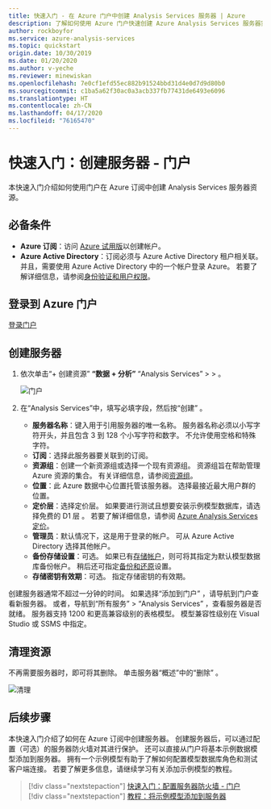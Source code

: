 ```yaml
---
title: 快速入门 - 在 Azure 门户中创建 Analysis Services 服务器 | Azure
description: 了解如何使用 Azure 门户快速创建 Azure Analysis Services 服务器实例。
author: rockboyfor
ms.service: azure-analysis-services
ms.topic: quickstart
origin.date: 10/30/2019
ms.date: 01/20/2020
ms.author: v-yeche
ms.reviewer: minewiskan
ms.openlocfilehash: 7e0cf1efd55ec882b91524bbd31d4e0d7d9d80b0
ms.sourcegitcommit: c1ba5a62f30ac0a3acb337fb77431de6493e6096
ms.translationtype: HT
ms.contentlocale: zh-CN
ms.lasthandoff: 04/17/2020
ms.locfileid: "76165470"
---
```

# <a name="quickstart-create-a-server---portal"></a>快速入门：创建服务器 - 门户

本快速入门介绍如何使用门户在 Azure 订阅中创建 Analysis Services 服务器资源。

## <a name="prerequisites"></a>必备条件 

* **Azure 订阅**：访问 [Azure 试用版](https://www.azure.cn/pricing/1rmb-trial-full)以创建帐户。
* **Azure Active Directory**：订阅必须与 Azure Active Directory 租户相关联。 并且，需要使用 Azure Active Directory 中的一个帐户登录 Azure。 若要了解详细信息，请参阅[身份验证和用户权限](analysis-services-manage-users.md)。

## <a name="sign-in-to-the-azure-portal"></a>登录到 Azure 门户 

[登录门户](https://portal.azure.cn)

## <a name="create-a-server"></a>创建服务器

1. 依次单击“+ 创建资源” **“数据 + 分析”** “Analysis Services” >    >   。

    <!--MOONCAKE is **Data + Analytics** format-->
    
    ![门户](./media/analysis-services-create-server/aas-create-server-portal.png)

2. 在“Analysis Services”中，填写必填字段，然后按“创建”   。

    * **服务器名称**：键入用于引用服务器的唯一名称。 服务器名称必须以小写字符开头，并且包含 3 到 128 个小写字符和数字。 不允许使用空格和特殊字符。
    * **订阅**：选择此服务器要关联到的订阅。
    * **资源组**：创建一个新资源组或选择一个现有资源组。 资源组旨在帮助管理 Azure 资源的集合。 有关详细信息，请参阅[资源组](../azure-resource-manager/management/overview.md)。
    * **位置**：此 Azure 数据中心位置托管该服务器。 选择最接近最大用户群的位置。
    * **定价层**：选择定价层。 如果要进行测试且想要安装示例模型数据库，请选择免费的 D1 层  。 若要了解详细信息，请参阅 [Azure Analysis Services 定价](https://www.azure.cn/pricing/details/analysis-services/)。 
    * **管理员**：默认情况下，这是用于登录的帐户。 可从 Azure Active Directory 选择其他帐户。
    * **备份存储设置**：可选。 如果已有[存储帐户](../storage/common/storage-introduction.md)，则可将其指定为默认模型数据库备份帐户。 稍后还可指定[备份和还原](analysis-services-backup.md)设置。
    * **存储密钥有效期**：可选。 指定存储密钥的有效期。

创建服务器通常不超过一分钟的时间。 如果选择“添加到门户”  ，请导航到门户查看新服务器。 或者，导航到“所有服务”   > “Analysis Services”  ，查看服务器是否就绪。 服务器支持 1200 和更高兼容级别的表格模型。 模型兼容性级别在 Visual Studio 或 SSMS 中指定。

## <a name="clean-up-resources"></a>清理资源

不再需要服务器时，即可将其删除。 单击服务器“概述”中的“删除”   。 

![清理](./media/analysis-services-create-server/aas-create-server-cleanup.png)

## <a name="next-steps"></a>后续步骤
本快速入门介绍了如何在 Azure 订阅中创建服务器。 创建服务器后，可以通过配置（可选）的服务器防火墙对其进行保护。 还可以直接从门户将基本示例数据模型添加到服务器。 拥有一个示例模型有助于了解如何配置模型数据库角色和测试客户端连接。 若要了解更多信息，请继续学习有关添加示例模型的教程。

> [!div class="nextstepaction"]
> [快速入门：配置服务器防火墙 - 门户](analysis-services-qs-firewall.md)   
> [!div class="nextstepaction"]
> [教程：将示例模型添加到服务器](analysis-services-create-sample-model.md)

<!-- Update_Description: update meta properties, wording update, update link -->